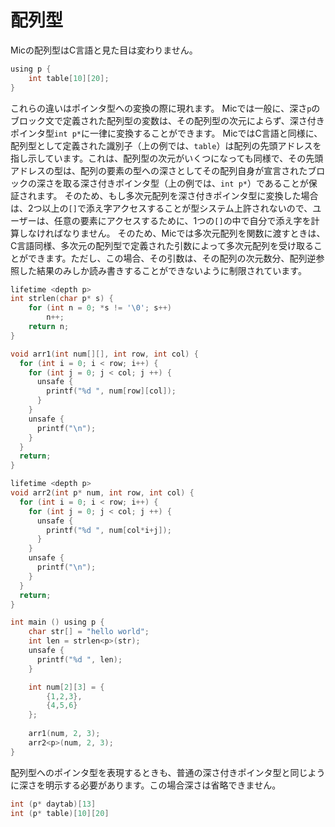 # 配列型
Micの配列型はC言語と見た目は変わりません。
```c
using p {
    int table[10][20];
}
```

これらの違いはポインタ型への変換の際に現れます。
Micでは一般に、深さ`p`のブロック文で定義された配列型の変数は、その配列型の次元によらず、深さ付きポインタ型`int p*`に一律に変換することができます。
MicではC言語と同様に、配列型として定義された識別子（上の例では、`table`）は配列の先頭アドレスを指し示しています。これは、配列型の次元がいくつになっても同様で、その先頭アドレスの型は、配列の要素の型への深さとしてその配列自身が宣言されたブロックの深さを取る深さ付きポインタ型（上の例では、`int p*`）であることが保証されます。
そのため、もし多次元配列を深さ付きポインタ型に変換した場合は、2つ以上の`[]`で添え字アクセスすることが型システム上許されないので、ユーザーは、任意の要素にアクセスするために、1つの`[]`の中で自分で添え字を計算しなければなりません。
そのため、Micでは多次元配列を関数に渡すときは、C言語同様、多次元の配列型で定義された引数によって多次元配列を受け取ることができます。ただし、この場合、その引数は、その配列の次元数分、配列逆参照した結果のみしか読み書きすることができないように制限されています。
```c
lifetime <depth p>
int strlen(char p* s) {
    for (int n = 0; *s != '\0'; s++) 
        n++;
    return n;
}

void arr1(int num[][], int row, int col) {
  for (int i = 0; i < row; i++) {
    for (int j = 0; j < col; j ++) {
      unsafe {
        printf("%d ", num[row][col]);
      }
    }
    unsafe {
      printf("\n");
    }
  }
  return;
}

lifetime <depth p>
void arr2(int p* num, int row, int col) {
  for (int i = 0; i < row; i++) {
    for (int j = 0; j < col; j ++) {
      unsafe {
        printf("%d ", num[col*i+j]);
      }
    }
    unsafe {
      printf("\n");
    }
  }
  return;
}

int main () using p {
    char str[] = "hello world";
    int len = strlen<p>(str);
    unsafe {
      printf("%d ", len);      
    }

    int num[2][3] = {
        {1,2,3},
        {4,5,6}
    };
    
    arr1(num, 2, 3);
    arr2<p>(num, 2, 3);
}
```
配列型へのポインタ型を表現するときも、普通の深さ付きポインタ型と同じように深さを明示する必要があります。この場合深さは省略できません。
```c
int (p* daytab)[13]
int (p* table)[10][20]
```